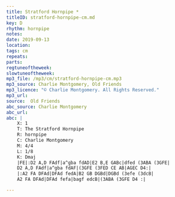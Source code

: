```yaml
---
title: Stratford Hornpipe *
titleID: stratford-hornpipe-cm.md
key: D
rhythm: hornpipe
notes:
date: 2019-09-13
location:
tags: cm
repeats:
parts:
regtuneoftheweek:
slowtuneoftheweek:
mp3_file: /mp3/cm/stratford-hornpipe-cm.mp3
mp3_source: Charlie Montgomery, Old Friends
mp3_licence: "© Charlie Montgomery. All Rights Reserved."
mp3_url:
source:  Old Friends
abc_source: Charlie Montgomery
abc_url:
abc: |
    X: 1
    T: The Stratford Hornpipe
    R: hornpipe
    C: Charlie Montgomery
    M: 4/4
    L: 1/8
    K: Dmaj
    |FE|:D2 A,D FAdf|a^gba fdAD|E2 B,E GABc|dfed (3ABA (3GFE|
    D2 A,D FAdf|a^gba fdAF|(3GFE (3FED CE AB|AGEC D4:|
    |:A2 FA DFAd|DFAd fedA|B2 GB DGBd|DGBd (3efe (3dcB|
    A2 FA DFAd|DFAd fefa|bagf edcB|(3ABA (3GFE D4 :|

---
```

